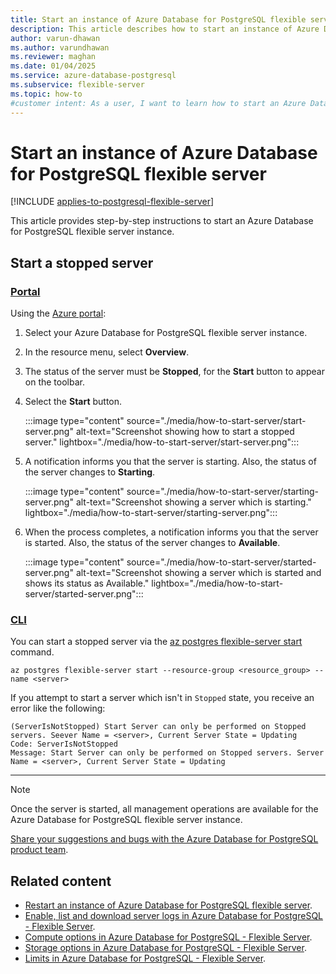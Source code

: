 ```yaml
---
title: Start an instance of Azure Database for PostgreSQL flexible server
description: This article describes how to start an instance of Azure Database for PostgreSQL flexible server.
author: varun-dhawan
ms.author: varundhawan
ms.reviewer: maghan
ms.date: 01/04/2025
ms.service: azure-database-postgresql
ms.subservice: flexible-server
ms.topic: how-to
#customer intent: As a user, I want to learn how to start an Azure Database for PostgreSQL flexible server instance, so that I can manage my server efficiently.
---
```


# Start an instance of Azure Database for PostgreSQL flexible server

[!INCLUDE [applies-to-postgresql-flexible-server](~/reusable-content/ce-skilling/azure/includes/postgresql/includes/applies-to-postgresql-flexible-server.md)]

This article provides step-by-step instructions to start an Azure Database for PostgreSQL flexible server instance.

## Start a stopped server

### [Portal](#tab/portal-start/server)

Using the [Azure portal](https://portal.azure.com/):

1. Select your Azure Database for PostgreSQL flexible server instance.

2. In the resource menu, select **Overview**.

3. The status of the server must be **Stopped**, for the **Start** button to appear on the toolbar.

3. Select the **Start** button.

    :::image type="content" source="./media/how-to-start-server/start-server.png" alt-text="Screenshot showing how to start a stopped server." lightbox="./media/how-to-start-server/start-server.png":::

4. A notification informs you that the server is starting. Also, the status of the server changes to **Starting**.

    :::image type="content" source="./media/how-to-start-server/starting-server.png" alt-text="Screenshot showing a server which is starting." lightbox="./media/how-to-start-server/starting-server.png":::

5. When the process completes, a notification informs you that the server is started. Also, the status of the server changes to **Available**.

    :::image type="content" source="./media/how-to-start-server/started-server.png" alt-text="Screenshot showing a server which is started and shows its status as Available." lightbox="./media/how-to-start-server/started-server.png":::

### [CLI](#tab/cli-start-server)

You can start a stopped server via the [az postgres flexible-server start](/cli/azure/postgres/flexible-server#az-postgres-flexible-server-start) command.

```azurecli-interactive
az postgres flexible-server start --resource-group <resource_group> --name <server>
```

If you attempt to start a server which isn't in `Stopped` state, you receive an error like the following:

```output
(ServerIsNotStopped) Start Server can only be performed on Stopped servers. Seever Name = <server>, Current Server State = Updating
Code: ServerIsNotStopped
Message: Start Server can only be performed on Stopped servers. Server Name = <server>, Current Server State = Updating
```

---

> [!NOTE]
> Once the server is started, all management operations are available for the Azure Database for PostgreSQL flexible server instance.

[Share your suggestions and bugs with the Azure Database for PostgreSQL product team](https://aka.ms/pgfeedback).

## Related content

- [Restart an instance of Azure Database for PostgreSQL flexible server](how-to-restart-server-portal.md).
- [Enable, list and download server logs in Azure Database for PostgreSQL - Flexible Server](how-to-server-logs-portal.md).
- [Compute options in Azure Database for PostgreSQL - Flexible Server](concepts-compute.md).
- [Storage options in Azure Database for PostgreSQL - Flexible Server](concepts-storage.md).
- [Limits in Azure Database for PostgreSQL - Flexible Server](concepts-limits.md).
